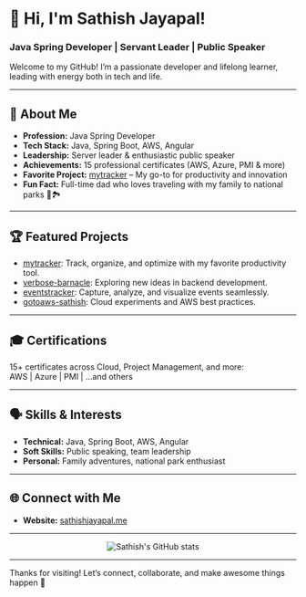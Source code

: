 # 👋 Hi, I'm Sathish Jayapal!

### Java Spring Developer | Servant Leader | Public Speaker

Welcome to my GitHub! I’m a passionate developer and lifelong learner, leading with energy both in tech and life.

---

## 🚀 About Me

- **Profession:** Java Spring Developer
- **Tech Stack:** Java, Spring Boot, AWS, Angular
- **Leadership:** Server leader & enthusiastic public speaker
- **Achievements:** 15 professional certificates (AWS, Azure, PMI & more)
- **Favorite Project:** [mytracker](https://github.com/sathishjayapal/mytracker) – My go-to for productivity and innovation
- **Fun Fact:** Full-time dad who loves traveling with my family to national parks 🌲🏞️

---

## 🏆 Featured Projects

- [mytracker](https://github.com/sathishjayapal/mytracker): Track, organize, and optimize with my favorite productivity tool.
- [verbose-barnacle](https://github.com/sathishjayapal/verbose-barnacle): Exploring new ideas in backend development.
- [eventstracker](https://github.com/sathishjayapal/eventstracker): Capture, analyze, and visualize events seamlessly.
- [gotoaws-sathish](https://github.com/sathishjayapal/gotoaws-sathish): Cloud experiments and AWS best practices.

---

## 🎓 Certifications

15+ certificates across Cloud, Project Management, and more:  
AWS | Azure | PMI | …and others

---

## 🗣️ Skills & Interests

- **Technical:** Java, Spring Boot, AWS, Angular
- **Soft Skills:** Public speaking, team leadership
- **Personal:** Family adventures, national park enthusiast

---

## 🌐 Connect with Me

- **Website:** [sathishjayapal.me](https://sathishjayapal.me)

---

<p align="center">
  <img src="https://github-readme-stats.vercel.app/api?username=sathishjayapal&show_icons=true&hide_title=true" alt="Sathish's GitHub stats" />
</p>

---

Thanks for visiting! Let’s connect, collaborate, and make awesome things happen 🚀
